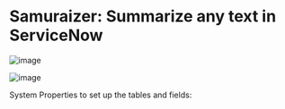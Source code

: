 # Samuraizer: Summarize any text in ServiceNow

![image](https://user-images.githubusercontent.com/44512205/174100042-c17dfb76-4c10-4eee-8d92-533e19f4615f.png)

![image](https://user-images.githubusercontent.com/44512205/174100112-65cdd98e-8c42-4fc6-b16b-0827283c3368.png)

System Properties to set up the tables and fields:
